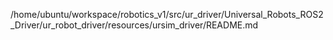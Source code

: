 /home/ubuntu/workspace/robotics_v1/src/ur_driver/Universal_Robots_ROS2_Driver/ur_robot_driver/resources/ursim_driver/README.md